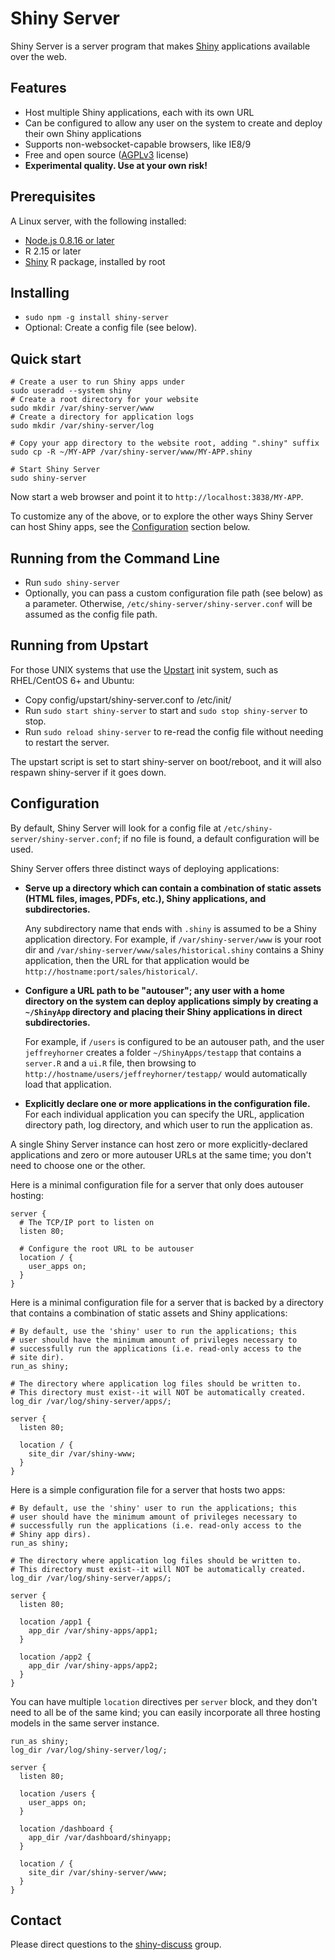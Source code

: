 # Shiny Server

Shiny Server is a server program that makes [Shiny](http://shiny.rstudio.org/) applications available over the web.

## Features

* Host multiple Shiny applications, each with its own URL
* Can be configured to allow any user on the system to create and deploy their own Shiny applications
* Supports non-websocket-capable browsers, like IE8/9
* Free and open source ([AGPLv3](http://www.gnu.org/licenses/agpl-3.0.html) license)
* **Experimental quality. Use at your own risk!**

## Prerequisites

A Linux server, with the following installed:

* [Node.js 0.8.16 or later](https://github.com/joyent/node/wiki/Installing-Node.js-via-package-manager)
* R 2.15 or later
* [Shiny](https://github.com/rstudio/shiny) R package, installed by root

## Installing

* `sudo npm -g install shiny-server`
* Optional: Create a config file (see below).

## Quick start
```
# Create a user to run Shiny apps under
sudo useradd --system shiny
# Create a root directory for your website
sudo mkdir /var/shiny-server/www
# Create a directory for application logs
sudo mkdir /var/shiny-server/log

# Copy your app directory to the website root, adding ".shiny" suffix
sudo cp -R ~/MY-APP /var/shiny-server/www/MY-APP.shiny

# Start Shiny Server
sudo shiny-server
```

Now start a web browser and point it to `http://localhost:3838/MY-APP`.

To customize any of the above, or to explore the other ways Shiny Server can host Shiny apps, see the [Configuration](#configuration) section below.

## Running from the Command Line

* Run `sudo shiny-server`
* Optionally, you can pass a custom configuration file path (see below) as a parameter. Otherwise, `/etc/shiny-server/shiny-server.conf` will be assumed as the config file path.

## Running from Upstart

For those UNIX systems that use the [Upstart](http://upstart.ubuntu.com/) init system, such as RHEL/CentOS 6+ and Ubuntu:

* Copy config/upstart/shiny-server.conf to /etc/init/
* Run `sudo start shiny-server` to start and `sudo stop shiny-server` to stop.
* Run `sudo reload shiny-server` to re-read the config file without needing to restart the server.

The upstart script is set to start shiny-server on boot/reboot, and it will also
respawn shiny-server if it goes down.

## Configuration

By default, Shiny Server will look for a config file at `/etc/shiny-server/shiny-server.conf`; if no file is found, a default configuration will be used.

Shiny Server offers three distinct ways of deploying applications:

* **Serve up a directory which can contain a combination of static assets (HTML files, images, PDFs, etc.), Shiny applications, and subdirectories.**<p>Any subdirectory name that ends with `.shiny` is assumed to be a Shiny application directory. For example, if `/var/shiny-server/www` is your root dir and `/var/shiny-server/www/sales/historical.shiny` contains a Shiny application, then the URL for that application would be `http://hostname:port/sales/historical/`.</p>
* **Configure a URL path to be "autouser"; any user with a home directory on the system can deploy applications simply by creating a `~/ShinyApp` directory and placing their Shiny applications in direct subdirectories.**<p>For example, if `/users` is configured to be an autouser path, and the user `jeffreyhorner` creates a folder `~/ShinyApps/testapp` that contains a `server.R` and a `ui.R` file, then browsing to `http://hostname/users/jeffreyhorner/testapp/` would automatically load that application.</p>
* **Explicitly declare one or more applications in the configuration file.** For each individual application you can specify the URL, application directory path, log directory, and which user to run the application as.

A single Shiny Server instance can host zero or more explicitly-declared applications and zero or more autouser URLs at the same time; you don't need to choose one or the other.

Here is a minimal configuration file for a server that only does autouser hosting:

```
server {
  # The TCP/IP port to listen on
  listen 80;
  
  # Configure the root URL to be autouser
  location / {
    user_apps on;
  }
}
```

Here is a minimal configuration file for a server that is backed by a directory that contains a combination of static assets and Shiny applications:

```
# By default, use the 'shiny' user to run the applications; this
# user should have the minimum amount of privileges necessary to
# successfully run the applications (i.e. read-only access to the
# site dir).
run_as shiny;

# The directory where application log files should be written to.
# This directory must exist--it will NOT be automatically created.
log_dir /var/log/shiny-server/apps/;

server {
  listen 80;

  location / {
    site_dir /var/shiny-www;
  }
}
```

Here is a simple configuration file for a server that hosts two apps:

```
# By default, use the 'shiny' user to run the applications; this
# user should have the minimum amount of privileges necessary to
# successfully run the applications (i.e. read-only access to the
# Shiny app dirs).
run_as shiny;

# The directory where application log files should be written to.
# This directory must exist--it will NOT be automatically created.
log_dir /var/log/shiny-server/apps/;

server {
  listen 80;
  
  location /app1 {
    app_dir /var/shiny-apps/app1;
  }
  
  location /app2 {
    app_dir /var/shiny-apps/app2;
  }
}
```

You can have multiple `location` directives per `server` block, and they don't need to all be of the same kind; you can easily incorporate all three hosting models in the same server instance.

```
run_as shiny;
log_dir /var/log/shiny-server/log/;

server {
  listen 80;

  location /users {
    user_apps on;
  }

  location /dashboard {
    app_dir /var/dashboard/shinyapp;
  }

  location / {
    site_dir /var/shiny-server/www;
  }
}
```

<!--
```
server {
  listen 80;  # The TCP/IP port this server should listen on
  
  # Configure http://hostname/users
  location /users {
  	# Make this path autouser
  	user_apps on;
  	
  	# Uncomment the following line to require users to be a member
  	# of either the "shiny-users" or "power-users" groups
  	#
  	# members_of shiny-users power-users;
  }
  
  # Declare a Shiny application at http://hostname/app1
  location /app1 {
    # The path to the Shiny application directory
    app_dir /var/shiny-apps/app1;
    
    # The user the app should be run as. This user should have the
    # minimal amount of privileges necessary to successfully run
    # the application (i.e. read-only access to the Shiny app dir).
    run_as shiny;
    
    # The directory this application's logs should be written to.
    # You can have multiple applications configured with the same
    # log directory; the log filenames differ by application and
    # user.
    log_dir /var/log/shiny-apps/
  }
}
```
-->

## Contact

Please direct questions to the [shiny-discuss](https://groups.google.com/group/shiny-discuss) group.
